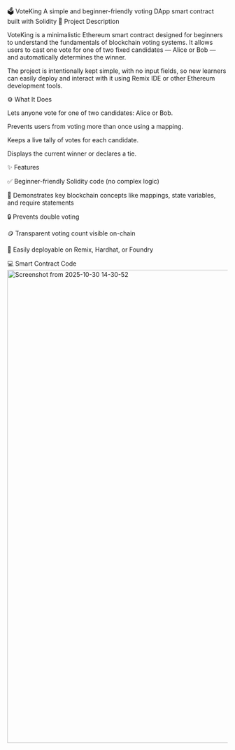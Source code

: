 🗳️ VoteKing
A simple and beginner-friendly voting DApp smart contract built with Solidity
📖 Project Description

VoteKing is a minimalistic Ethereum smart contract designed for beginners to understand the fundamentals of blockchain voting systems.
It allows users to cast one vote for one of two fixed candidates — Alice or Bob — and automatically determines the winner.

The project is intentionally kept simple, with no input fields, so new learners can easily deploy and interact with it using Remix IDE or other Ethereum development tools.

⚙️ What It Does

Lets anyone vote for one of two candidates: Alice or Bob.

Prevents users from voting more than once using a mapping.

Keeps a live tally of votes for each candidate.

Displays the current winner or declares a tie.

✨ Features

✅ Beginner-friendly Solidity code (no complex logic)

🧠 Demonstrates key blockchain concepts like mappings, state variables, and require statements

🔒 Prevents double voting

🪙 Transparent voting count visible on-chain

🚀 Easily deployable on Remix, Hardhat, or Foundry

💻 Smart Contract Code<img width="1920" height="1080" alt="Screenshot from 2025-10-30 14-30-52" src="https://github.com/user-attachments/assets/ec8a21d2-1412-4cc1-a7d6-c1a656ed84a1" />
